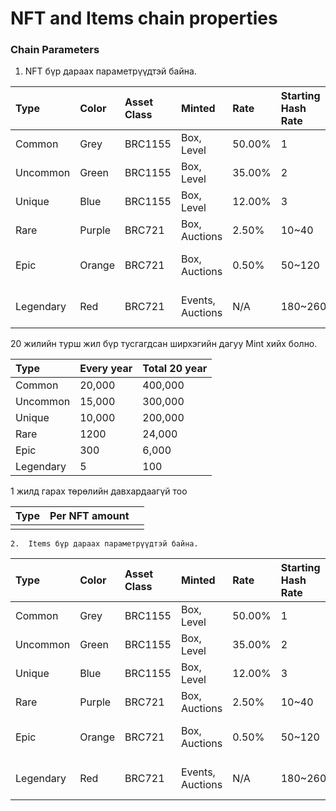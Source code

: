 # NFT and Items chain properties

### Chain Parameters

1.  NFT бүр дараах параметрүүдтэй байна.

| Type | Color | Asset Class | Minted | Rate | Starting Hash Rate | Extras |
| :--- | :--- | :--- | :--- | :--- | :--- | :--- |
| Common | Grey | BRC1155 | Box, Level | 50.00% | 1 | None |
| Uncommon | Green | BRC1155 | Box, Level | 35.00% | 2 | None |
| Unique | Blue | BRC1155 | Box, Level | 12.00% | 3 | None |
| Rare | Purple | BRC721 | Box, Auctions | 2.50% | 10~40 | Edit Name |
| Epic | Orange | BRC721 | Box, Auctions | 0.50% | 50~120 | Edit Name, Message |
| Legendary | Red | BRC721 | Events, Auctions | N/A | 180~260 | Edit Name, Message |

   20 жилийн турш жил бүр тусгагдсан ширхэгийн дагуу Мint хийх болно.

| Type | Every year | Total 20 year  |
| :--- | :--- | :--- |
| Common | 20,000 | 400,000 |
| Uncommon | 15,000 | 300,000 |
| Unique | 10,000 | 200,000 |
| Rare | 1200 | 24,000 |
| Epic | 300 | 6,000 |
| Legendary | 5 | 100 |

1 жилд гарах төрөлийн давхардаагүй тоо

| Type | Per NFT amount |  |
| :--- | :--- | :--- |
|  |  |  |

    2.  Items бүр дараах параметрүүдтэй байна.

| Type | Color | Asset Class | Minted | Rate | Starting Hash Rate | Extras |
| :--- | :--- | :--- | :--- | :--- | :--- | :--- |
| Common | Grey | BRC1155 | Box, Level | 50.00% | 1 | None |
| Uncommon | Green | BRC1155 | Box, Level | 35.00% | 2 | None |
| Unique | Blue | BRC1155 | Box, Level | 12.00% | 3 | None |
| Rare | Purple | BRC721 | Box, Auctions | 2.50% | 10~40 | Edit Name |
| Epic | Orange | BRC721 | Box, Auctions | 0.50% | 50~120 | Edit Name, Message |
| Legendary | Red | BRC721 | Events, Auctions | N/A | 180~260 | Edit Name, Message |

